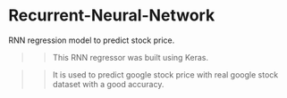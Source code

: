 # Recurrent-Neural-Network
RNN regression model to predict stock price.


>>This RNN regressor was built using Keras.

>>It is used to predict google stock price with real google stock dataset with a good accuracy.
